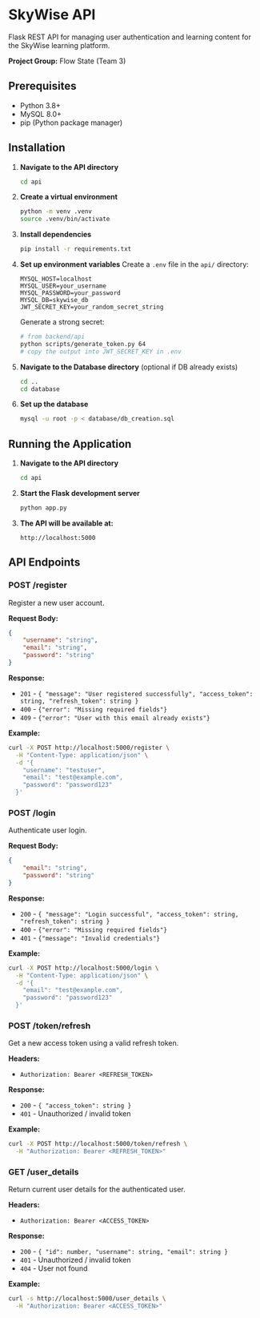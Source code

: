 # SkyWise API

Flask REST API for managing user authentication and learning content for the SkyWise learning platform.

**Project Group:** Flow State (Team 3)

## Prerequisites

- Python 3.8+
- MySQL 8.0+
- pip (Python package manager)

## Installation

1. **Navigate to the API directory**
   ```bash
   cd api
   ```

2. **Create a virtual environment**
   ```bash
   python -m venv .venv
   source .venv/bin/activate
   ```

3. **Install dependencies**
   ```bash
   pip install -r requirements.txt
   ```

4. **Set up environment variables**
   Create a `.env` file in the `api/` directory:
   ```env
   MYSQL_HOST=localhost
   MYSQL_USER=your_username
   MYSQL_PASSWORD=your_password
   MYSQL_DB=skywise_db
   JWT_SECRET_KEY=your_random_secret_string
   ```

   Generate a strong secret:
   ```bash
   # from backend/api
   python scripts/generate_token.py 64
   # copy the output into JWT_SECRET_KEY in .env
   ```

5. **Navigate to the Database directory** (optional if DB already exists)
   ```bash
   cd ..
   cd database
   ```

6. **Set up the database**
   ```bash
   mysql -u root -p < database/db_creation.sql
   ```

## Running the Application

1. **Navigate to the API directory**
   ```bash
   cd api
   ```

2. **Start the Flask development server**
   ```bash
   python app.py
   ```

3. **The API will be available at:**
   ```
   http://localhost:5000
   ```

## API Endpoints

### POST /register
Register a new user account.

**Request Body:**
```json
{
    "username": "string",
    "email": "string",
    "password": "string"
}
```

**Response:**
- `201` - `{ "message": "User registered successfully", "access_token": string, "refresh_token": string }`
- `400` - `{"error": "Missing required fields"}`
- `409` - `{"error": "User with this email already exists"}`

**Example:**
```bash
curl -X POST http://localhost:5000/register \
  -H "Content-Type: application/json" \
  -d '{
    "username": "testuser",
    "email": "test@example.com",
    "password": "password123"
  }'
```

### POST /login
Authenticate user login.

**Request Body:**
```json
{
    "email": "string",
    "password": "string"
}
```

**Response:**
- `200` - `{ "message": "Login successful", "access_token": string, "refresh_token": string }`
- `400` - `{"error": "Missing required fields"}`
- `401` - `{"message": "Invalid credentials"}`

**Example:**
```bash
curl -X POST http://localhost:5000/login \
  -H "Content-Type: application/json" \
  -d '{
    "email": "test@example.com",
    "password": "password123"
  }'
```

### POST /token/refresh
Get a new access token using a valid refresh token.

**Headers:**
- `Authorization: Bearer <REFRESH_TOKEN>`

**Response:**
- `200` - `{ "access_token": string }`
- `401` - Unauthorized / invalid token

**Example:**
```bash
curl -X POST http://localhost:5000/token/refresh \
  -H "Authorization: Bearer <REFRESH_TOKEN>"
```

### GET /user_details
Return current user details for the authenticated user.

**Headers:**
- `Authorization: Bearer <ACCESS_TOKEN>`

**Response:**
- `200` - `{ "id": number, "username": string, "email": string }`
- `401` - Unauthorized / invalid token
- `404` - User not found

**Example:**
```bash
curl -s http://localhost:5000/user_details \
  -H "Authorization: Bearer <ACCESS_TOKEN>"
```
